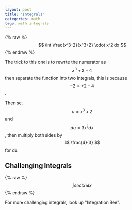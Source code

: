 ```yaml
---
layout: post
title: "Integrals"
categories: math
tags: math integrals
---
```


{% raw %}
  $$
    \int \frac{x^3-2}{x^3+2} \cdot x^2 dx
  $$
{% endraw %}

The trick to this one is to rewrite the numerator as $$ x^3+2-4 $$ then separate the function into two integrals, this is because $$ -2=+2-4 $$.

Then set $$ u=x^3+2 $$ and $$ du=3x^2 dx $$, then multiply both sides by $$ \frac{4}{3} $$ for du.

## Challenging Integrals

{% raw %}
  $$
    \int sec(x) dx
  $$
{% endraw %}

For more challenging integrals, look up "Integration Bee".
